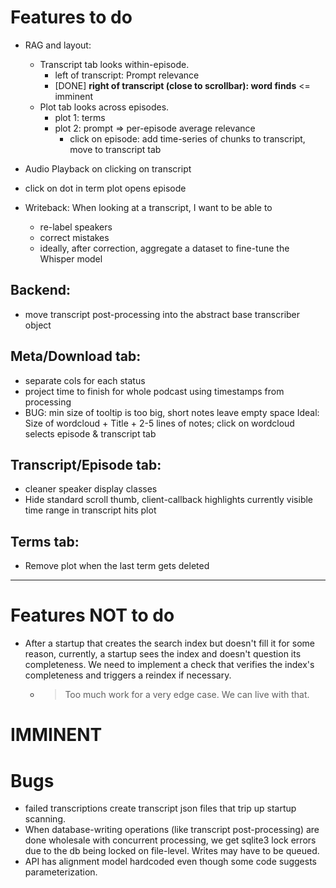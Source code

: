 # Features to do

- RAG and layout:
  - Transcript tab looks within-episode.
    - left of transcript: Prompt relevance
    - [DONE] **right of transcript (close to scrollbar): word finds** <= imminent
  - Plot tab looks across episodes.
    - plot 1: terms
    - plot 2: prompt => per-episode average relevance
      - click on episode: add time-series of chunks to transcript, move to transcript tab

- Audio Playback on clicking on transcript
- click on dot in term plot opens episode

- Writeback: When looking at a transcript, I want to be able to
  - re-label speakers
  - correct mistakes
  - ideally, after correction, aggregate a dataset to fine-tune the Whisper model

## Backend:

- move transcript post-processing into the abstract base transcriber object

## Meta/Download tab:

- separate cols for each status
- project time to finish for whole podcast using timestamps from processing
- BUG: min size of tooltip is too big, short notes leave empty space
  Ideal: Size of wordcloud + Title + 2-5 lines of notes; click on wordcloud selects episode & transcript tab

## Transcript/Episode tab:

- cleaner speaker display classes
- Hide standard scroll thumb, client-callback highlights currently visible time range in transcript hits plot

## Terms tab:

- Remove plot when the last term gets deleted

---

# Features NOT to do

- After a startup that creates the search index but doesn't fill it for some reason, currently, a startup sees the 
  index and doesn't question its completeness. We need to implement a check that verifies the index's completeness 
  and triggers a reindex if necessary.  
  - > Too much work for a very edge case. We can live with that.
  
# IMMINENT


# Bugs

- failed transcriptions create transcript json files that trip up startup scanning.
- When database-writing operations (like transcript post-processing) are done wholesale with concurrent processing, we get sqlite3 lock errors due to the db being locked on file-level. Writes may have to be queued.
- API has alignment model hardcoded even though some code suggests parameterization.
